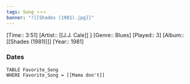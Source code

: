```yaml
---
tags: Song ⭐⭐⭐ 
banner: "![[Shades (1981).jpg]]"
---
```

[Time:: 3:51]
[Artist:: [[J.J. Cale]] ]
[Genre:: Blues]
[Played:: 3]
[Album:: [[Shades (1981)]]]
[Year:: 1981]
### Dates
````dataview
TABLE Favorite_Song
WHERE Favorite_Song = [[Mama don't]]
````